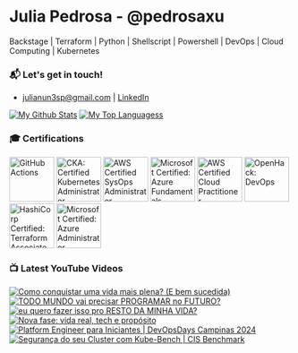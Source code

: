 # Julia Pedrosa - @pedrosaxu
 Backstage | Terraform | Python | Shellscript | Powershell |  DevOps | Cloud Computing | Kubernetes

### 📬 Let's get in touch!
- julianun3sp@gmail.com | [LinkedIn](http://linkedin.com/in/julianunesp/)

[![My Github Stats](https://github-readme-stats.vercel.app/api?username=julianunesp)](https://github.com/anuraghazra/github-readme-stats) 
[![My Top Languagess](https://github-readme-stats.vercel.app/api/top-langs/?username=julianunesp&hide=css,html,jupyter%20notebook&langs_count=8&layout=compact)](https://github.com/anuraghazra/github-readme-stats)

### 🎓 Certifications

<!--START_SECTION:badges-->
<a href="https://www.credly.com/badges/63ecebd6-c318-43a9-9551-5f121ca86c10" title="GitHub Actions"><img src="https://images.credly.com/size/80x80/images/89efc3e7-842b-4790-b09b-9ea5efc71ec3/image.png" alt="GitHub Actions" width="80" height="80"></a>
<a href="https://www.credly.com/badges/2cfe6112-a158-4fb7-89da-5b24f5b99c3f" title="CKA: Certified Kubernetes Administrator"><img src="https://images.credly.com/size/80x80/images/8b8ed108-e77d-4396-ac59-2504583b9d54/cka_from_cncfsite__281_29.png" alt="CKA: Certified Kubernetes Administrator" width="80" height="80"></a>
<a href="https://www.credly.com/badges/84b657de-9bee-40fc-8b91-fb64cfba8856" title="AWS Certified SysOps Administrator – Associate"><img src="https://images.credly.com/size/80x80/images/f0d3fbb9-bfa7-4017-9989-7bde8eaf42b1/image.png" alt="AWS Certified SysOps Administrator – Associate" width="80" height="80"></a>
<a href="https://www.credly.com/badges/d66d9d3a-2685-425c-a46d-0bc3d7d22d89" title="Microsoft Certified: Azure Fundamentals"><img src="https://images.credly.com/size/80x80/images/be8fcaeb-c769-4858-b567-ffaaa73ce8cf/image.png" alt="Microsoft Certified: Azure Fundamentals" width="80" height="80"></a>
<a href="https://www.credly.com/badges/2bf032ac-5f0e-49d1-9547-36672811dc8c" title="AWS Certified Cloud Practitioner"><img src="https://images.credly.com/size/80x80/images/00634f82-b07f-4bbd-a6bb-53de397fc3a6/image.png" alt="AWS Certified Cloud Practitioner" width="80" height="80"></a>
<a href="https://www.credly.com/badges/970ea32f-6e2f-4d33-8d31-d61cc7f8675f" title="OpenHack: DevOps"><img src="https://images.credly.com/size/80x80/images/0384f554-6401-42d2-b494-02a6d2fd3013/DevOps.png" alt="OpenHack: DevOps" width="80" height="80"></a>
<a href="https://www.credly.com/badges/366be01b-7aa1-438e-be96-923625a44eb1" title="HashiCorp Certified: Terraform Associate (002)"><img src="https://images.credly.com/size/80x80/images/cd038261-9d1c-4792-bc62-3a3b5bda175c/blob" alt="HashiCorp Certified: Terraform Associate (002)" width="80" height="80"></a>
<a href="https://www.credly.com/badges/72784d7e-a0ac-4e4d-8788-cc40f1b0b711" title="Microsoft Certified: Azure Administrator Associate"><img src="https://images.credly.com/size/80x80/images/336eebfc-0ac3-4553-9a67-b402f491f185/azure-administrator-associate-600x600.png" alt="Microsoft Certified: Azure Administrator Associate" width="80" height="80"></a>
<!--END_SECTION:badges-->

### 📺 Latest YouTube Videos

<!-- BEGIN YOUTUBE-CARDS -->
[![Como conquistar uma vida mais plena? (E bem sucedida)](https://ytcards.demolab.com/?id=DllvImYYPa0&title=Como+conquistar+uma+vida+mais+plena%3F+%28E+bem+sucedida%29&lang=en&timestamp=1747497743&background_color=%230d1117&title_color=%23ffffff&stats_color=%23dedede&max_title_lines=1&width=250&border_radius=5&duration=861 "Como conquistar uma vida mais plena? (E bem sucedida)")](https://www.youtube.com/watch?v=DllvImYYPa0)
[![TODO MUNDO vai precisar PROGRAMAR no FUTURO?](https://ytcards.demolab.com/?id=xuR9iNiSQkg&title=TODO+MUNDO+vai+precisar+PROGRAMAR+no+FUTURO%3F&lang=en&timestamp=1745665289&background_color=%230d1117&title_color=%23ffffff&stats_color=%23dedede&max_title_lines=1&width=250&border_radius=5&duration=982 "TODO MUNDO vai precisar PROGRAMAR no FUTURO?")](https://www.youtube.com/watch?v=xuR9iNiSQkg)
[![eu quero fazer isso pro RESTO DA MINHA VIDA?](https://ytcards.demolab.com/?id=yOBI8moNppk&title=eu+quero+fazer+isso+pro+RESTO+DA+MINHA+VIDA%3F&lang=en&timestamp=1744146058&background_color=%230d1117&title_color=%23ffffff&stats_color=%23dedede&max_title_lines=1&width=250&border_radius=5&duration=868 "eu quero fazer isso pro RESTO DA MINHA VIDA?")](https://www.youtube.com/watch?v=yOBI8moNppk)
[![Nova fase: vida real, tech e propósito](https://ytcards.demolab.com/?id=Xsxc5ZfftR8&title=Nova+fase%3A+vida+real%2C+tech+e+prop%C3%B3sito&lang=en&timestamp=1743812102&background_color=%230d1117&title_color=%23ffffff&stats_color=%23dedede&max_title_lines=1&width=250&border_radius=5&duration=337 "Nova fase: vida real, tech e propósito")](https://www.youtube.com/watch?v=Xsxc5ZfftR8)
[![Platform Engineer para Iniciantes | DevOpsDays Campinas 2024](https://ytcards.demolab.com/?id=KcXp4u2NcVY&title=Platform+Engineer+para+Iniciantes+%7C+DevOpsDays+Campinas+2024&lang=en&timestamp=1729688431&background_color=%230d1117&title_color=%23ffffff&stats_color=%23dedede&max_title_lines=1&width=250&border_radius=5&duration=2682 "Platform Engineer para Iniciantes | DevOpsDays Campinas 2024")](https://www.youtube.com/watch?v=KcXp4u2NcVY)
[![Segurança do seu Cluster com Kube-Bench | CIS Benchmark](https://ytcards.demolab.com/?id=LfVNA1oQPjg&title=Seguran%C3%A7a+do+seu+Cluster+com+Kube-Bench+%7C+CIS+Benchmark&lang=en&timestamp=1714748427&background_color=%230d1117&title_color=%23ffffff&stats_color=%23dedede&max_title_lines=1&width=250&border_radius=5&duration=838 "Segurança do seu Cluster com Kube-Bench | CIS Benchmark")](https://www.youtube.com/watch?v=LfVNA1oQPjg)
<!-- END YOUTUBE-CARDS -->


<!---
julianunesp/julianunesp is a ✨ special ✨ repository because its `README.md` (this file) appears on your GitHub profile.
You can click the Preview link to take a look at your changes.
--->

